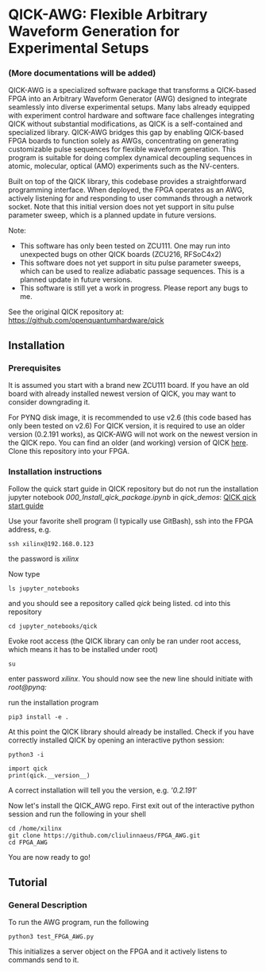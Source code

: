 # QICK-AWG: Flexible Arbitrary Waveform Generation for Experimental Setups
### (More documentations will be added)
QICK-AWG is a specialized software package that transforms a QICK-based FPGA into an Arbitrary Waveform Generator (AWG) designed to integrate seamlessly into diverse experimental setups. Many labs already equipped with experiment control hardware and software face challenges integrating QICK without substantial modifications, as QICK is a self-contained and specialized library. QICK-AWG bridges this gap by enabling QICK-based FPGA boards to function solely as AWGs, concentrating on generating customizable pulse sequences for flexible waveform generation. This program is suitable for doing complex dynamical decoupling sequences in atomic, molecular, optical (AMO) experiments such as the NV-centers. 

Built on top of the QICK library, this codebase provides a straightforward programming interface. When deployed, the FPGA operates as an AWG, actively listening for and responding to user commands through a network socket. Note that this initial version does not yet support in situ pulse parameter sweep, which is a planned update in future versions.

Note: 
- This software has only been tested on ZCU111. One may run into unexpected bugs on other QICK boards (ZCU216, RFSoC4x2)
- This software does not yet support in situ pulse parameter sweeps, which can be used to realize adiabatic passage sequences. This is a planned update in future versions.
- This software is still yet a work in progress. Please report any bugs to me. 

See the original QICK repository at: https://github.com/openquantumhardware/qick

## Installation

### Prerequisites
It is assumed you start with a brand new ZCU111 board. If you have an old board with already installed newest version of QICK, you may want to consider downgrading it. 

For PYNQ disk image, it is recommended to use v2.6 (this code based has only been tested on v2.6)
For QICK version, it is required to use an older version (0.2.191 works), as QICK-AWG will not work on the newest version in the QICK repo. You can find an older (and working) version of QICK [here](https://github.com/yao-lab-harvard/qick). Clone this repository into your FPGA. 

### Installation instructions
Follow the quick start guide in QICK repository but do not run the installation jupyter notebook _000_Install_qick_package.ipynb_ in _qick_demos_: [QICK qick start guide](https://github.com/openquantumhardware/qick/tree/main/quick_start)

Use your favorite shell program (I typically use GitBash), ssh into the FPGA address, e.g.
```
ssh xilinx@192.168.0.123
```
the password is _xilinx_ 

Now type 
```
ls jupyter_notebooks
```
and you should see a repository called _qick_ being listed. cd into this repository
```
cd jupyter_notebooks/qick
```
Evoke root access (the QICK library can only be ran under root access, which means it has to be installed under root)
```
su
```
enter password _xilinx_. You should now see the new line should initiate with _root@pynq:_

run the installation program
```
pip3 install -e .
```
At this point the QICK library should already be installed. Check if you have correctly installed QICK by opening an interactive python session:
```
python3 -i
```
```
import qick
print(qick.__version__)
```
A correct installation will tell you the version, e.g. _'0.2.191'_

Now let's install the QICK_AWG repo.
First exit out of the interactive python session and run the following in your shell
```
cd /home/xilinx
git clone https://github.com/cliulinnaeus/FPGA_AWG.git
cd FPGA_AWG
```
You are now ready to go! 


## Tutorial

### General Description
To run the AWG program, run the following 
```
python3 test_FPGA_AWG.py
```
This initializes a server object on the FPGA and it actively listens to commands send to it.



